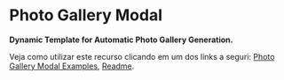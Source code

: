 # Photo Gallery Modal
__Dynamic Template for Automatic Photo Gallery Generation.__

Veja como utilizar este recurso clicando em um dos links a seguri: [Photo Gallery Modal Examples](https://github.com/vini-cabral/photo-gallery-modal-examples), [Readme](https://github.com/vini-cabral/photo-gallery-modal-examples#readme).
